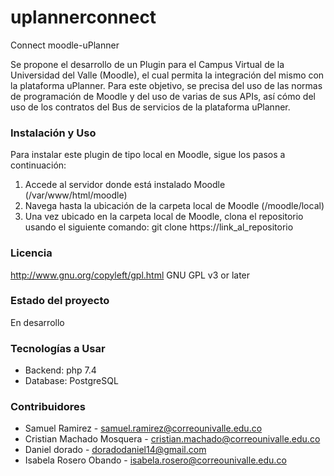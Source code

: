 # uplannerconnect

Connect moodle-uPlanner <br>

Se propone el desarrollo de un Plugin para el Campus Virtual de la Universidad del Valle (Moodle), el cual permita la integración del mismo con la plataforma uPlanner. Para este objetivo, se precisa del uso de las normas de programación de Moodle y del uso de varias de sus APIs, así cómo del uso de los contratos del Bus de servicios de la plataforma uPlanner. <br>

### Instalación y Uso
Para instalar este plugin de tipo local en Moodle, sigue los pasos a continuación:

1. Accede al servidor donde está instalado Moodle (/var/www/html/moodle)
2. Navega hasta la ubicación de la carpeta local de Moodle (/moodle/local)
3. Una vez ubicado en la carpeta local de Moodle, clona el repositorio usando el siguiente comando: 
   git clone https://link_al_repositorio
   <br>

### Licencia 
http://www.gnu.org/copyleft/gpl.html GNU GPL v3 or later <br>
### Estado del proyecto
En desarrollo <br>

### Tecnologías a Usar
- Backend: php 7.4
- Database: PostgreSQL <br>
### Contribuidores
- Samuel Ramirez - samuel.ramirez@correounivalle.edu.co 
- Cristian Machado Mosquera - cristian.machado@correounivalle.edu.co
- Daniel dorado - doradodaniel14@gmail.com
- Isabela Rosero Obando - isabela.rosero@correounivalle.edu.co
